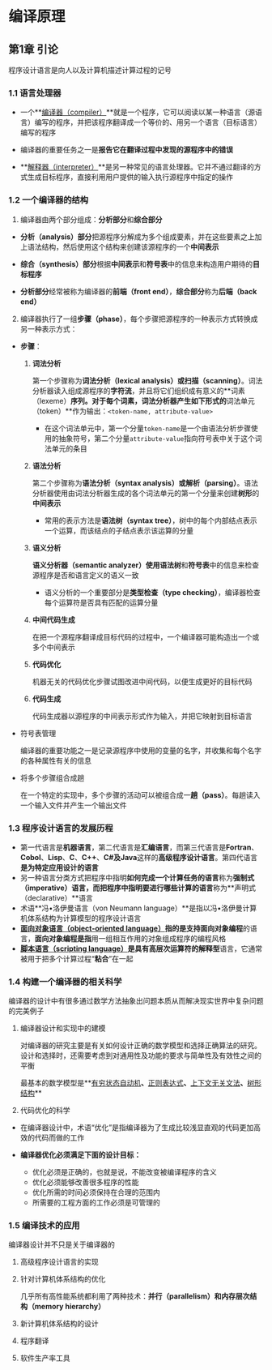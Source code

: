 # 编译原理

## 第1章 引论

程序设计语言是向人以及计算机描述计算过程的记号

### 1.1 语言处理器

- 一个**[编译器（compiler）](https://zh.wikipedia.org/wiki/%E7%B7%A8%E8%AD%AF%E5%99%A8)**就是一个程序，它可以阅读以某一种语言（源语言）编写的程序，并把该程序翻译成一个等价的、用另一个语言（目标语言）编写的程序

- 编译器的重要任务之一是**报告它在翻译过程中发现的源程序中的错误**

- **[解释器（interpreter）](https://zh.wikipedia.org/wiki/%E7%9B%B4%E8%AD%AF%E5%99%A8)**是另一种常见的语言处理器。它并不通过翻译的方式生成目标程序，直接利用用户提供的输入执行源程序中指定的操作

### 1.2 一个编译器的结构

1. 编译器由两个部分组成：**分析部分**和**综合部分**

- **分析（analysis）部分**把源程序分解成为多个组成要素，并在这些要素之上加上语法结构，然后使用这个结构来创建该源程序的一个**中间表示**

- **综合（synthesis）部分**根据**中间表示**和**符号表**中的信息来构造用户期待的**目标程序**

- **分析部分**经常被称为编译器的**前端（front end）**，**综合部分**称为**后端（back end）**



2. 编译器执行了一组**步骤（phase）**，每个步骤把源程序的一种表示方式转换成另一种表示方式：

- **步骤**：

   1. **词法分析**

      第一个步骤称为**词法分析（lexical analysis）**或**扫描（scanning）**。词法分析器读入组成源程序的**字符流**，并且将它们组织成有意义的**词素（lexeme）**序列。对于每个词素，词法分析器产生如下形式的**词法单元（token）**作为输出：`<token-name, attribute-value>`

      - 在这个词法单元中，第一个分量`token-name`是一个由语法分析步骤使用的抽象符号，第二个分量`attribute-value`指向符号表中关于这个词法单元的条目

   2. **语法分析**

      第二个步骤称为**语法分析（syntax analysis）**或**解析（parsing）**。语法分析器使用由词法分析器生成的各个词法单元的第一个分量来创建**树形**的**中间表示**

      - 常用的表示方法是**语法树（syntax tree）**，树中的每个内部结点表示一个运算，而该结点的子结点表示该运算的分量

   3. **语义分析**

      **语义分析器（semantic analyzer）**使用**语法树**和**符号表**中的信息来检查源程序是否和语言定义的语义一致

      - 语义分析的一个重要部分是**类型检查（type checking）**，编译器检查每个运算符是否具有匹配的运算分量

   4. **中间代码生成**

      在把一个源程序翻译成目标代码的过程中，一个编译器可能构造出一个或多个中间表示

   5. **代码优化**

      机器无关的代码优化步骤试图改进中间代码，以便生成更好的目标代码

   6. **代码生成**

      代码生成器以源程序的中间表示形式作为输入，并把它映射到目标语言


- 符号表管理

  编译器的重要功能之一是记录源程序中使用的变量的名字，并收集和每个名字的各种属性有关的信息

- 将多个步骤组合成趟

  在一个特定的实现中，多个步骤的活动可以被组合成一**趟（pass）**。每趟读入一个输入文件并产生一个输出文件

### 1.3 程序设计语言的发展历程

- 第一代语言是**机器语言**，第二代语言是**汇编语言**，而第三代语言是**Fortran**、**Cobol**、**Lisp**、**C**、**C++**、**C#**及**Java**这样的**高级程序设计语言**。第四代语言**是为特定应用设计的语言**
- 另一种语言分类方式把程序中指明**如何完成一个计算任务的语言**称为**强制式（imperative）**语言，而把程序中指明**要进行哪些计算的语言**称为**声明式（declarative）**语言
- 术语**冯•洛伊曼语言（von Neumann language）**是指以冯•洛伊曼计算机体系结构为计算模型的程序设计语言
- **[面向对象语言（object-oriented language）](https://zh.wikipedia.org/wiki/%E9%9D%A2%E5%90%91%E5%AF%B9%E8%B1%A1%E7%A8%8B%E5%BA%8F%E8%AE%BE%E8%AE%A1)**指的是支持**面向对象编程**的语言，**面向对象编程是指**用一组相互作用的对象组成程序的编程风格
- **[脚本语言（scripting language）](https://zh.wikipedia.org/wiki/%E8%84%9A%E6%9C%AC%E8%AF%AD%E8%A8%80)**是具有高层次运算符的**解释型**语言，它通常被用于把多个计算过程“**粘合**”在一起

### 1.4 构建一个编译器的相关科学

编译器的设计中有很多通过数学方法抽象出问题本质从而解决现实世界中复杂问题的完美例子

1. 编译器设计和实现中的建模

   对编译器的研究主要是有关如何设计正确的数学模型和选择正确算法的研究。设计和选择时，还需要考虑到对通用性及功能的要求与简单性及有效性之间的平衡

   最基本的数学模型是**[有穷状态自动机](https://zh.wikipedia.org/wiki/%E7%A1%AE%E5%AE%9A%E6%9C%89%E9%99%90%E7%8A%B6%E6%80%81%E8%87%AA%E5%8A%A8%E6%9C%BA)**、**[正则表达式](https://zh.wikipedia.org/wiki/%E6%AD%A3%E5%88%99%E8%A1%A8%E8%BE%BE%E5%BC%8F)**、**[上下文无关文法](https://zh.wikipedia.org/wiki/%E4%B8%8A%E4%B8%8B%E6%96%87%E6%97%A0%E5%85%B3%E6%96%87%E6%B3%95)**、**[树形结构](https://zh.wikipedia.org/wiki/%E6%A8%B9%E7%8B%80%E7%B5%90%E6%A7%8B)**

2. 代码优化的科学

- 在编译器设计中，术语“优化”是指编译器为了生成比较浅显直观的代码更加高效的代码而做的工作

- **编译器优化必须满足下面的设计目标：**
  - 优化必须是正确的，也就是说，不能改变被编译程序的含义
  - 优化必须能够改善很多程序的性能
  - 优化所需的时间必须保持在合理的范围内
  - 所需要的工程方面的工作必须是可管理的

### 1.5 编译技术的应用

编译器设计并不只是关于编译器的

1. 高级程序设计语言的实现

2. 针对计算机体系结构的优化

   几乎所有高性能系统都利用了两种技术：**并行（parallelism）**和**内存层次结构（memory hierarchy）**

3. 新计算机体系结构的设计
4. 程序翻译
5. 软件生产率工具